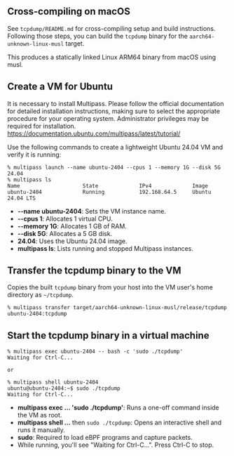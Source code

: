 ## Cross-compiling on macOS
See `tcpdump/README.md` for cross-compiling setup and build instructions. Following those steps, you can build the `tcpdump` binary for the `aarch64-unknown-linux-musl` target.

This produces a statically linked Linux ARM64 binary from macOS using musl.

## Create a VM for Ubuntu
It is necessary to install Multipass. Please follow the official documentation for detailed installation instructions, making sure to select the appropriate procedure for your operating system. Administrator privileges may be required for installation.
https://documentation.ubuntu.com/multipass/latest/tutorial/

Use the following commands to create a lightweight Ubuntu 24.04 VM and verify it is running:

```
% multipass launch --name ubuntu-2404 --cpus 1 --memory 1G --disk 5G 24.04
% multipass ls
Name                    State             IPv4             Image
ubuntu-2404             Running           192.168.64.5     Ubuntu 24.04 LTS
```

- **--name ubuntu-2404**: Sets the VM instance name.
- **--cpus 1**: Allocates 1 virtual CPU.
- **--memory 1G**: Allocates 1 GB of RAM.
- **--disk 5G**: Allocates a 5 GB disk.
- **24.04**: Uses the Ubuntu 24.04 image.
- **multipass ls**: Lists running and stopped Multipass instances.

## Transfer the tcpdump binary to the VM 

Copies the built `tcpdump` binary from your host into the VM user's home directory as `~/tcpdump`.

```
% multipass transfer target/aarch64-unknown-linux-musl/release/tcpdump ubuntu-2404:tcpdump
```

## Start the tcpdump binary in a virtual machine
```
% multipass exec ubuntu-2404 -- bash -c 'sudo ./tcpdump'
Waiting for Ctrl-C...

or

% multipass shell ubuntu-2404
ubuntu@ubuntu-2404:~$ sudo ./tcpdump 
Waiting for Ctrl-C...

```

- **multipass exec ... 'sudo ./tcpdump'**: Runs a one-off command inside the VM as root.
- **multipass shell ...** then `sudo ./tcpdump`: Opens an interactive shell and runs it manually.
- **sudo**: Required to load eBPF programs and capture packets.
- While running, you'll see "Waiting for Ctrl-C...". Press Ctrl-C to stop.

